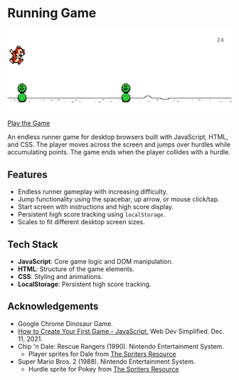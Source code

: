 # Running Game

![Gameplay Screenshot](./assets/game-play.png)

[Play the Game](https://87c3135e.running-game.pages.dev/)

An endless runner game for desktop browsers built with JavaScript, HTML, and CSS. The player moves across the screen and jumps over hurdles while accumulating points. The game ends when the player collides with a hurdle.

## Features

- Endless runner gameplay with increasing difficulty.
- Jump functionality using the spacebar, up arrow, or mouse click/tap.
- Start screen with instructions and high score display.
- Persistent high score tracking using `localStorage`.
- Scales to fit different desktop screen sizes.

## Tech Stack

- **JavaScript**: Core game logic and DOM manipulation.
- **HTML**: Structure of the game elements.
- **CSS**: Styling and animations.
- **LocalStorage**: Persistent high score tracking.

## Acknowledgements

- Google Chrome Dinosaur Game.
- [How to Create Your First Game - JavaScript.](https://www.youtube.com/watch?v=47eXVRJKdkU) Web Dev Simplified. Dec. 11, 2021.
- Chip 'n Dale: Rescue Rangers (1990). Nintendo Entertainment System.
  - Player sprites for Dale from [The Spriters Resource](https://www.spriters-resource.com/nes/chipndale/sheet/441/)
- Super Mario Bros. 2 (1988). Nintendo Entertainment System.
  - Hurdle sprite for Pokey from [The Spriters Resource](https://www.spriters-resource.com/nes/supermariobros2supermariousa/sheet/123241/)
